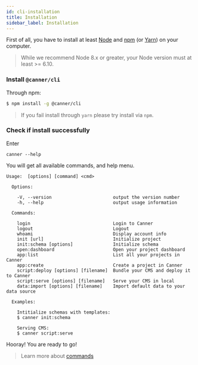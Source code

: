 ```yaml
---
id: cli-installation
title: Installation
sidebar_label: Installation
---
```



First of all, you have to install at least [Node](https://nodejs.org/en/download/) and [npm](http://npmjs.com/) (or [Yarn](https://yarnpkg.com/)) on your computer.

> While we recommend Node 8.x or greater, your Node version must at least >= 6.10.

### Install `@canner/cli`

Through npm:

```sh
$ npm install -g @canner/cli
```

> If you fail install through `yarn` please try install via `npm`.

### Check if install successfully

Enter 

```
canner --help
```

You will get all available commands, and help menu.

```shell
Usage:  [options] [command] <cmd>

  Options:

    -V, --version                       output the version number
    -h, --help                          output usage information

  Commands:

    login                               Login to Canner
    logout                              Logout
    whoami                              Display account info
    init [url]                          Initialize project
    init:schema [options]               Initialize schema
    open:dashboard                      Open your project dashboard
    app:list                            List all your projects in Canner
    app:create                          Create a project in Canner
    script:deploy [options] [filename]  Bundle your CMS and deploy it to Canner
    script:serve [options] [filename]   Serve your CMS in local
    data:import [options] [filename]    Import default data to your data source

  Examples:

    Intitialize schemas with templates:
    $ canner init:schema

    Serving CMS:
    $ canner script:serve
```

Hooray! You are ready to go!

> Learn more about [commands](cli-commands.md)